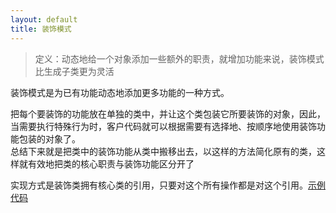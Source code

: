```yaml
---
layout: default
title: 装饰模式
---
```


> 定义：动态地给一个对象添加一些额外的职责，就增加功能来说，装饰模式比生成子类更为灵活

装饰模式是为已有功能动态地添加更多功能的一种方式。

把每个要装饰的功能放在单独的类中，并让这个类包装它所要装饰的对象，因此，当需要执行特殊行为时，客户代码就可以根据需要有选择地、按顺序地使用装饰功能包装的对象了。  
总结下来就是把类中的装饰功能从类中搬移出去，以这样的方法简化原有的类，这样就有效地把类的核心职责与装饰功能区分开了

实现方式是装饰类拥有核心类的引用，只要对这个所有操作都是对这个引用。[示例代码](https://github.com/severalfly/MyTest/tree/master/JavaLearning/designPattern/src/main/java/com/leon/decorator/result)